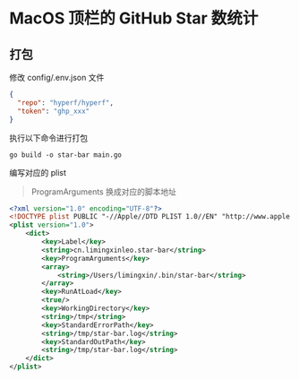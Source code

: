 # MacOS 顶栏的 GitHub Star 数统计

## 打包

修改 config/.env.json 文件

```json
{
  "repo": "hyperf/hyperf",
  "token": "ghp_xxx"
}
```

执行以下命令进行打包

```shell
go build -o star-bar main.go
```

编写对应的 plist

> ProgramArguments 换成对应的脚本地址

```xml
<?xml version="1.0" encoding="UTF-8"?>
<!DOCTYPE plist PUBLIC "-//Apple//DTD PLIST 1.0//EN" "http://www.apple.com/DTDs/PropertyList-1.0.dtd">
<plist version="1.0">
    <dict>
        <key>Label</key>
        <string>cn.limingxinleo.star-bar</string>
        <key>ProgramArguments</key>
        <array>
            <string>/Users/limingxin/.bin/star-bar</string>
        </array>
        <key>RunAtLoad</key>
        <true/>
        <key>WorkingDirectory</key>
        <string>/tmp</string>
        <key>StandardErrorPath</key>
        <string>/tmp/star-bar.log</string>
        <key>StandardOutPath</key>
        <string>/tmp/star-bar.log</string>
    </dict>
</plist>
```